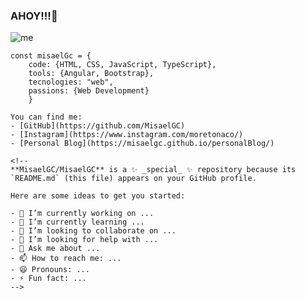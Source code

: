 ### AHOY!!!👋

![me](https://user-images.githubusercontent.com/40589269/104247926-3affbf00-542e-11eb-825c-f44f5623666e.jpg)

```JS
const misaelGc = {
    code: {HTML, CSS, JavaScript, TypeScript},
    tools: {Angular, Bootstrap},
    tecnologies: "web",
    passions: {Web Development}
    }
    
You can find me: 
- [GitHub](https://github.com/MisaelGC)
- [Instagram](https://www.instagram.com/moretonaco/)
- [Personal Blog](https://misaelgc.github.io/personalBlog/)

<!--
**MisaelGC/MisaelGC** is a ✨ _special_ ✨ repository because its `README.md` (this file) appears on your GitHub profile.

Here are some ideas to get you started:

- 🔭 I’m currently working on ...
- 🌱 I’m currently learning ...
- 👯 I’m looking to collaborate on ...
- 🤔 I’m looking for help with ...
- 💬 Ask me about ...
- 📫 How to reach me: ...
- 😄 Pronouns: ...
- ⚡ Fun fact: ...
-->
